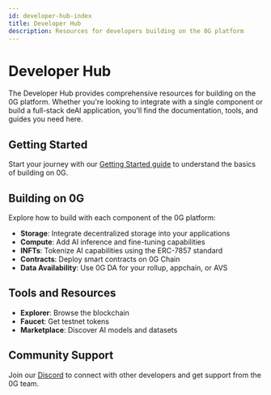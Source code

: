 ```yaml
---
id: developer-hub-index
title: Developer Hub
description: Resources for developers building on the 0G platform
---
```


# Developer Hub

The Developer Hub provides comprehensive resources for building on the 0G platform. Whether you're looking to integrate with a single component or build a full-stack deAI application, you'll find the documentation, tools, and guides you need here.

## Getting Started

Start your journey with our [Getting Started guide](./getting-started.md) to understand the basics of building on 0G.

## Building on 0G

Explore how to build with each component of the 0G platform:

- **Storage**: Integrate decentralized storage into your applications
- **Compute**: Add AI inference and fine-tuning capabilities
- **INFTs**: Tokenize AI capabilities using the ERC-7857 standard
- **Contracts**: Deploy smart contracts on 0G Chain
- **Data Availability**: Use 0G DA for your rollup, appchain, or AVS

## Tools and Resources

- **Explorer**: Browse the blockchain
- **Faucet**: Get testnet tokens
- **Marketplace**: Discover AI models and datasets

## Community Support

Join our [Discord](https://discord.gg/0gLabs) to connect with other developers and get support from the 0G team.